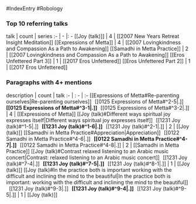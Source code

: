 #IndexEntry #Robology

### Top 10 referring talks
talk | count | series
:- | - |: -
[[Joy (talk)]] | 4 | [[2007 New Years Retreat Insight Meditation]]
[[Expressions of Metta]] | 4 | [[2007 Lovingkindness and Compassion As a Path to Awakening]]
[[Samadhi in Metta Practice]] | 2 | [[2007 Lovingkindness and Compassion As a Path to Awakening]]
[[Eros Unfettered Part 3]] | 1 | [[2017 Eros Unfettered]]
[[Eros Unfettered Part 2]] | 1 | [[2017 Eros Unfettered]]

### Paragraphs with 4+ mentions
description | count | talk
:- | : - | :-
[[Expressions of Metta#Re-parenting ourselves\|Re-parenting ourselves]] &nbsp;&nbsp;[[0125 Expressions of Metta#^2-5\|.]] &nbsp; **[[0125 Expressions of Metta#^3-1\|.]]** &nbsp; [[0125 Expressions of Metta#^3-2\|.]] | 4 | [[Expressions of Metta]]
[[Joy (talk)#Different ways spiritual joy expresses itself\|Different ways spiritual joy expresses itself]] &nbsp;&nbsp;[[1231 Joy (talk)#^1-5\|.]] &nbsp; **[[1231 Joy (talk)#^1-6\|.]]** &nbsp; [[1231 Joy (talk)#^2-1\|.]] | 2 | [[Joy (talk)]]
[[Samadhi in Metta Practice#Appreciation\|Appreciation]] &nbsp;&nbsp;[[0122 Samadhi in Metta Practice#^4-6\|.]] &nbsp; **[[0122 Samadhi in Metta Practice#^4-7\|.]]** &nbsp; [[0122 Samadhi in Metta Practice#^4-8\|.]] | 2 | [[Samadhi in Metta Practice]]
[[Joy (talk)#Contrast relaxed listening to an Arabic music concert\|Contrast: relaxed listening to an Arabic music concert]] &nbsp;&nbsp;[[1231 Joy (talk)#^7-4\|.]] &nbsp; **[[1231 Joy (talk)#^7-5\|.]]** &nbsp; [[1231 Joy (talk)#^8-1\|.]] | 1 | [[Joy (talk)]]
[[Joy (talk)#In the practice both is important working with the difficult and inclining the mind to the beautiful\|In the practice both is important: working with the difficult and inclining the mind to the beautiful]] &nbsp;&nbsp;[[1231 Joy (talk)#^9-3\|.]] &nbsp; **[[1231 Joy (talk)#^9-4\|.]]** &nbsp; [[1231 Joy (talk)#^9-5\|.]] | 1 | [[Joy (talk)]]

